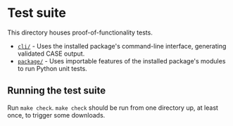 # Test suite

This directory houses proof-of-functionality tests.
* [`cli/`](cli/) - Uses the installed package's command-line interface, generating validated CASE output.
* [`package/`](package/) - Uses importable features of the installed package's modules to run Python unit tests.


## Running the test suite

Run `make check`.  `make check` should be run from one directory up, at least once, to trigger some downloads.
